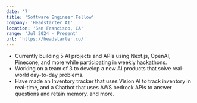 ```yaml
---
date: '7'
title: 'Software Engineer Fellow'
company: 'Headstarter AI'
location: 'San Francisco, CA'
range: 'Jul 2024 - Present'
url: 'https://headstarter.co/'
---
```


- Currently building 5 AI projects and APIs using Next.js, OpenAI, Pinecone, and more while participating in weekly hackathons.
- Working on a team of 3 to develop a new AI products that solve real-world day-to-day problems.
- Have made an Inventory tracker that uses Vision AI to track inventory in real-time, and a Chatbot that uses AWS bedrock APIs to answer questions and retain memory, and more.
